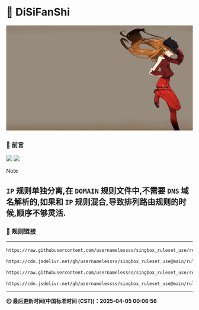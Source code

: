 
# 🧸 DiSiFanShi
![](https://raw.githubusercontent.com/usernamelessss/picture-bed/main/images/202504042256831.jpg)
### 📣 前言
![](https://shields.io/badge/-移除重复规则-ff69b4) ![](https://shields.io/badge/-IP&nbsp;规则单独存放不与&nbsp;DOMAIN&nbsp;等混合-green)
> [!NOTE]
**`IP` 规则单独分离,在 `DOMAIN` 规则文件中,不需要 `DNS` 域名解析的,如果和 `IP` 规则混合,导致排列路由规则的时候,顺序不够灵活.**
---

###  🔗 规则链接
---

```url
https://raw.githubusercontent.com/usernamelessss/singbox_ruleset_use/refs/heads/main/rule/DiSiFanShi/DiSiFanShi_No_IP.json
```

```url
https://cdn.jsdelivr.net/gh/usernamelessss/singbox_ruleset_use@main/rule/DiSiFanShi/DiSiFanShi_No_IP.json
```

```url
https://raw.githubusercontent.com/usernamelessss/singbox_ruleset_use/refs/heads/main/rule/DiSiFanShi/DiSiFanShi_No_IP.srs
```

```url
https://cdn.jsdelivr.net/gh/usernamelessss/singbox_ruleset_use@main/rule/DiSiFanShi/DiSiFanShi_No_IP.srs
```

---
**⏲️ 最后更新时间(中国标准时间 (CST))：2025-04-05 00:06:56**